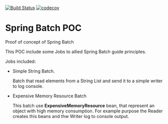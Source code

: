 [![Build Status](https://travis-ci.com/mccantuta/springbatch-poc.svg?branch=master)](https://travis-ci.com/mccantuta/springbatch-poc)
[![codecov](https://codecov.io/gh/mccantuta/springbatch-poc/branch/master/graph/badge.svg)](https://codecov.io/gh/mccantuta/springbatch-poc)

# Spring Batch POC
Proof of concept of Spring Batch

This POC include some Jobs to allied Spring Batch guide principles.

Jobs included:
* Simple String Batch.

    Batch that read elements from a String List and send it to a simple writer to log console.
* Expensive Memory Resource Batch

    This batch use **ExpensiveMemoryResource** bean, that represent an object with high memory consumption.
    For example purpose the Reader creates this beans and thw Writer log to console output.
